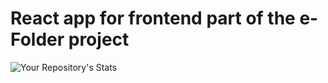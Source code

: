 # React app for frontend part of the e-Folder project

![Your Repository's Stats](https://github-readme-stats.vercel.app/api?username=Your_GitHub_Dannelysbeth&show_icons=true)
